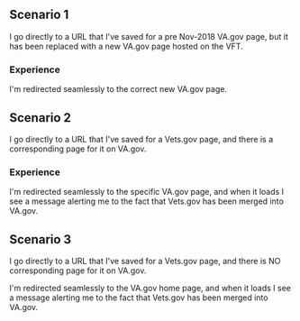 ## Scenario 1
I go directly to a URL that I've saved for a pre Nov-2018 VA.gov page, but it has been replaced with a new VA.gov page hosted on the VFT.

### Experience
I'm redirected seamlessly to the correct new VA.gov page.

## Scenario 2
I go directly to a URL that I've saved for a Vets.gov page, and there is a corresponding page for it on VA.gov.

### Experience
I'm redirected seamlessly to the specific VA.gov page, and when it loads I see a message alerting me to the fact that Vets.gov has been merged into VA.gov. 

## Scenario 3
I go directly to a URL that I've saved for a Vets.gov page, and there is NO corresponding page for it on VA.gov.

I'm redirected seamlessly to the VA.gov home page, and when it loads I see a message alerting me to the fact that Vets.gov has been merged into VA.gov.
